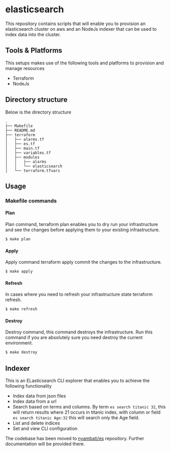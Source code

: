 # elasticsearch

This repository contains scripts that will enable you to provision an elasticsearch cluster on aws and an NodeJs indexer that can be used to index data into the cluster.

## Tools & Platforms

This setups makes use of the following tools and platforms to provision and manage resources

- Terraform
- NodeJs

## Directory structure

Below is the directory structure

```
.
├── Makefile
├── README.md
├── terraform
│   ├── alarms.tf
│   ├── es.tf
│   ├── main.tf
│   ├── variables.tf
│   ├── modules
│   │   ├── alarms
│   │   └── elasticsearch
│   └── terraform.tfvars

```

## Usage

### Makefile commands

#### Plan

Plan command, terraform plan enables you to dry run your infrastructure and see the changes before applying them to your existing infrastructure.

```bash
$ make plan
```

#### Apply

Apply command terraform apply commit the changes to the infrastructure.

```bash
$ make apply
```

#### Refresh

In cases where you need to refresh your infrastructure state terraform refresh.

```bash
$ make refresh
```

#### Destroy

Destroy command, this command destroys the infrastructure. Run this command if you are absolutely sure you need destroy the current environment.

```bash
$ make destroy
```

## Indexer

This is an ELasticsearch CLI explorer that enables you to achieve the following functionality
- Index data from json files
- Index data from a url
- Search based on terms and columns. By term `es search titanic 32`, this will return results where 21 occurs in titanic index, with column or field `es search titanic Age:32` this will search only the Age field.
- List and delete indices
- Set and view CLI configuration

The codebase has been moved to [nyambati/es](https://github.com/nyambati/es) repository. Further documentation will be provided there.
